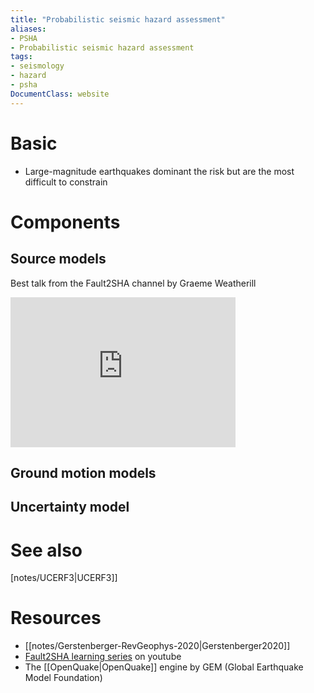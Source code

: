 ```yaml
---
title: "Probabilistic seismic hazard assessment"
aliases:
- PSHA
- Probabilistic seismic hazard assessment
tags:
- seismology
- hazard
- psha
DocumentClass: website
---
```


# Basic
- Large-magnitude earthquakes dominant the risk but are the most difficult to constrain

# Components
## Source models
Best talk from the Fault2SHA channel by Graeme Weatherill
<iframe width="360" height="240" src="https://www.youtube-nocookie.com/embed/oliQ22qc41Q" title="YouTube video player" frameborder="0" allow="accelerometer; autoplay; clipboard-write; encrypted-media; gyroscope; picture-in-picture" allowfullscreen></iframe>

## Ground motion models

## Uncertainty model

# See also
[notes/UCERF3|UCERF3]]

# Resources
- [[notes/Gerstenberger-RevGeophys-2020|Gerstenberger2020]]
- [Fault2SHA learning series](https://www.youtube.com/channel/UCEI-hzEOFRsMdQFdRPS1XBg) on youtube
- The [[OpenQuake|OpenQuake]] engine by GEM (Global Earthquake Model Foundation)